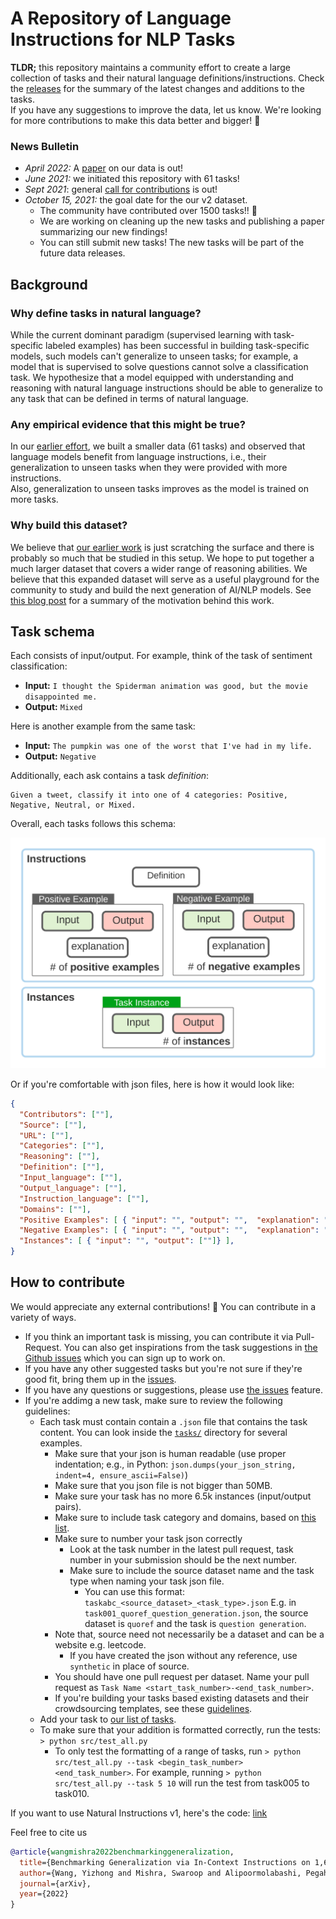 # A Repository of Language Instructions for NLP Tasks

**TLDR;** this repository maintains a community effort to create a large collection of tasks and their natural language definitions/instructions. 
Check the [releases](https://github.com/allenai/natural-instructions-expansion/releases) for the summary of the latest changes and additions to the tasks.  
If you have any suggestions to improve the data, let us know. We're looking for more contributions to make this data better and bigger! 🙌  

### News Bulletin

 - *April 2022:* A [paper]( https://arxiv.org/abs/2204.07705) on our data is out! 
 - *June 2021:* we initiated this repository with 61 tasks! 
 - *Sept 2021*: general [call for contributions](https://medium.com/ai2-blog/call-for-contributions-a-community-driven-repository-of-natural-language-instructions-9d3f24d5a9db) is out! 
 - *October 15, 2021:* the goal date for the our v2 dataset. 
   - The community have contributed over 1500 tasks!! 🎉   
   - We are working on cleaning up the new tasks and publishing a paper summarizing our new findings! 
   - You can still submit new tasks! The new tasks will be part of the future data releases.   


## Background 
### Why define tasks in natural language?
While the current dominant paradigm (supervised learning with task-specific labeled examples) has been successful in building task-specific models, such models can't generalize to unseen tasks; for example, a model that is supervised to solve questions cannot solve a classification task. 
We hypothesize that a model equipped with understanding and reasoning with natural language instructions should be able to generalize to any task that can be defined in terms of natural language.

### Any empirical evidence that this might be true?
In our [earlier effort](https://arxiv.org/abs/2104.08773), we built a smaller data (61 tasks) and 
observed that language models benefit from language instructions, i.e., their generalization to unseen tasks when they were provided with more instructions.  
Also, generalization to unseen tasks improves as the model is trained on more tasks.

### Why build this dataset?  
We believe that [our earlier work](https://arxiv.org/abs/2104.08773) is just scratching the surface and there is probably so much that be studied in this setup.
We hope to put together a much larger dataset that covers a wider range of reasoning abilities. 
We believe that this expanded dataset will serve as a useful playground for the community to study and build the next generation of AI/NLP models.
See [this blog post](https://medium.com/ai2-blog/call-for-contributions-a-community-driven-repository-of-natural-language-instructions-9d3f24d5a9db) for a summary of the motivation behind this work.


## Task schema  
Each consists of input/output. For example, think of the task of sentiment classification:  
 - **Input:** `I thought the Spiderman animation was good, but the movie disappointed me.`
 - **Output:** `Mixed` 

Here is another example from the same task: 
 - **Input:** `The pumpkin was one of the worst that I've had in my life.` 
 - **Output:**  `Negative`  

Additionally, each ask contains a task *definition*: 
```
Given a tweet, classify it into one of 4 categories: Positive, Negative, Neutral, or Mixed.
``` 

Overall, each tasks follows this schema:
 
![](doc/schema-simplified.svg ) 

Or if you're comfortable with json files, here is how it would look like: 
```json 
{
  "Contributors": [""],
  "Source": [""],
  "URL": [""],
  "Categories": [""],
  "Reasoning": [""],
  "Definition": [""],
  "Input_language": [""], 
  "Output_language": [""],
  "Instruction_language": [""],  
  "Domains": [""],    
  "Positive Examples": [ { "input": "", "output": "",  "explanation": ""} ], 
  "Negative Examples": [ { "input": "", "output": "",  "explanation": ""} ],
  "Instances": [ { "input": "", "output": [""]} ],
}
```

## How to contribute 
We would appreciate any external contributions! 🙏 You can contribute in a variety of ways. 
 - If you think an important task is missing, you can contribute it via Pull-Request.  You can also get inspirations from the task suggestions in [the Github issues](https://github.com/allenai/natural-instructions-expansion/issues?q=is%3Aissue+is%3Aopen+label%3Atask-suggestion) which you can sign up to work on. 
 - If you have any other suggested tasks but you're not sure if they're good fit, bring them up in the [issues](https://github.com/allenai/natural-instructions-expansion/issues).  
 - If you have any questions or suggestions, please use [the issues](https://github.com/allenai/natural-instructions-expansion/issues) feature.  
 - If you're addimg a new task, make sure to review the following guidelines: 
    * Each task must contain contain a `.json` file that contains the task content. You can look inside the [`tasks/`](tasks) directory for several examples.  
       * Make sure that your json is human readable (use proper indentation; e.g., in Python: `json.dumps(your_json_string, indent=4, ensure_ascii=False)`)   
       * Make sure that you json file is not bigger than 50MB. 
       * Make sure your task has no more 6.5k instances (input/output pairs).
       * Make sure to include task category and domains, based on [this list](doc/task-hierarchy.md). 
       * Make sure to number your task json correctly 
          * Look at the task number in the latest pull request, task number in your submission should be the next number. 
          * Make sure to include the source dataset name and the task type when naming your task json file. 
             * You can use this format: `taskabc_<source_dataset>_<task_type>.json` E.g. in `task001_quoref_question_generation.json`, the source dataset is `quoref` and the task is `question generation`. 
       * Note that, source need not necessarily be a dataset and can be a website e.g. leetcode. 
          * If you have created the json without any reference, use `synthetic` in place of source.
       * You should have one pull request per dataset. Name your pull request as `Task Name <start_task_number>-<end_task_number>`.
       * If you're building your tasks based existing datasets and their crowdsourcing templates, see these [guidelines](doc/crowdsourcing.md). 
    * Add your task to [our list of tasks](tasks/README.md).
    * To make sure that your addition is formatted correctly, run the tests: `> python src/test_all.py`
       * To only test the formatting of a range of tasks, run `> python src/test_all.py --task <begin_task_number> <end_task_number>`. For example, running `> python src/test_all.py --task 5 10` will run the test from task005 to task010.

If you want to use Natural Instructions v1, here's the code: [link](https://github.com/allenai/natural-instructions-v1)

Feel free to cite us

```bibtex
@article{wangmishra2022benchmarkinggeneralization,
  title={Benchmarking Generalization via In-Context Instructions on 1,600+ Language Tasks},
  author={Wang, Yizhong and Mishra, Swaroop and Alipoormolabashi, Pegah and Kordi, Yeganeh and others},
  journal={arXiv},
  year={2022}
}
```
